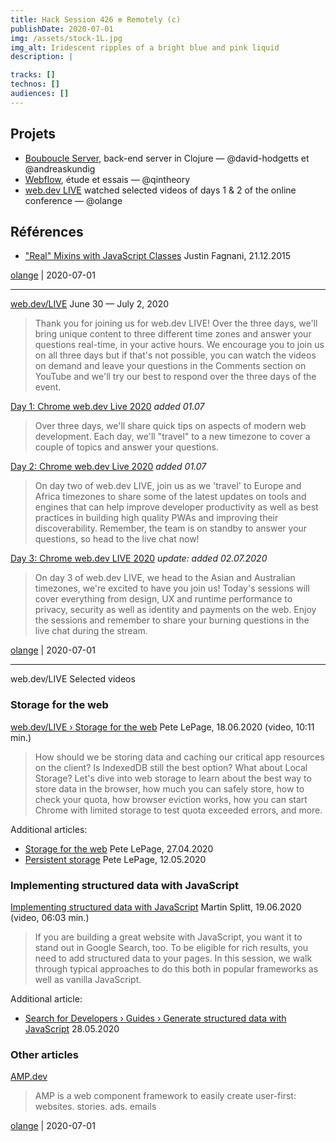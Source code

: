 ```yaml
---
title: Hack Session 426 ✼ Remotely (c)
publishDate: 2020-07-01
img: /assets/stock-1L.jpg
img_alt: Iridescent ripples of a bright blue and pink liquid
description: |

tracks: []
technos: []
audiences: []
---
```


## Projets

* [Bouboucle Server](https://github.com/andreaskundig/bou-serveur), back-end server in Clojure — @david-hodgetts et @andreaskundig
* [Webflow](https://webflow.com), étude et essais — @qintheory
* [web.dev LIVE](https://web.dev/live/) watched selected videos of days 1 & 2 of the online conference — @olange

## Références

* ["Real" Mixins with JavaScript Classes](https://justinfagnani.com/2015/12/21/real-mixins-with-javascript-classes/#bettermixinsthroughclassexpressions) Justin Fagnani, 21.12.2015

[olange](https://github.com/olange) | 2020-07-01

<hr/>

[web.dev/LIVE](https://web.dev/live/)
June 30 — July 2, 2020

> Thank you for joining us for web.dev LIVE! Over the three days, we'll bring unique content to three different time zones and answer your questions real-time, in your active hours. We encourage you to join us on all three days but if that's not possible, you can watch the videos on demand and leave your questions in the Comments section on YouTube and we'll try our best to respond over the three days of the event.

[Day 1: Chrome web.dev Live 2020](https://www.youtube.com/playlist?list=PLNYkxOF6rcIDC0-BiwSL52yQ0n9rNozaF) _added 01.07_

> Over three days, we'll share quick tips on aspects of modern web development. Each day, we'll "travel" to a new timezone to cover a couple of topics and answer your questions.

[Day 2: Chrome web.dev Live 2020](https://www.youtube.com/playlist?list=PLNYkxOF6rcIBhuGsbO6t8-OBE5-fVPe7K) _added 01.07_

> On day two of web.dev LIVE, join us as we 'travel' to Europe and Africa timezones to share some of the latest updates on tools and engines that can help improve developer productivity as well as best practices in building high quality PWAs and improving their discoverability. Remember, the team is on standby to answer your questions, so head to the live chat now!

[Day 3: Chrome web.dev LIVE 2020](https://www.youtube.com/playlist?list=PLNYkxOF6rcIDJHOcBzho38p6WTn3vESvQ) _update: added 02.07.2020_

> On day 3 of web.dev LIVE, we head to the Asian and Australian timezones, we're excited to have you join us! Today's sessions will cover everything from design, UX and runtime performance to privacy, security as well as identity and payments on the web. Enjoy the sessions and remember to share your burning questions in the live chat during the stream. 


[olange](https://github.com/olange) | 2020-07-01

<hr/>

web.dev/LIVE Selected videos

### Storage for the web

[web.dev/LIVE › Storage for the web](https://www.youtube.com/watch?v=NNuTV-gjlZQ&list=PLNYkxOF6rcIBhuGsbO6t8-OBE5-fVPe7K&index=12&t=0s) Pete LePage, 18.06.2020 (video, 10:11 min.)

> How should we be storing data and caching our critical app resources on the client? Is IndexedDB still the best option? What about Local Storage? Let's dive into web storage to learn about the best way to store data in the browser, how much you can safely store, how to check your quota, how browser eviction works, how you can start Chrome with limited storage to test quota exceeded errors, and more.

Additional articles:

* [Storage for the web](https://web.dev/storage-for-the-web/) Pete LePage, 27.04.2020
* [Persistent storage](https://web.dev/persistent-storage/) Pete LePage, 12.05.2020

### Implementing structured data with JavaScript

[Implementing structured data with JavaScript](https://www.youtube.com/watch?v=hBKZnaIMm4M&list=PLNYkxOF6rcIDC0-BiwSL52yQ0n9rNozaF&index=11&t=0s) Martin Splitt, 19.06.2020 (video, 06:03 min.)

> If you are building a great website with JavaScript, you want it to stand out in Google Search, too. To be eligible for rich results, you need to add structured data to your pages. In this session, we walk through typical approaches to do this both in popular frameworks as well as vanilla JavaScript.

Additional article:

* [Search for Developers › Guides › Generate structured data with JavaScript](https://developers.google.com/search/docs/guides/generate-structured-data-with-javascript) 28.05.2020

### Other articles

[AMP.dev](https://amp.dev)

> AMP is a web component framework to easily create user-first: websites. stories. ads. emails

[olange](https://github.com/olange) | 2020-07-01


